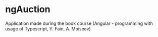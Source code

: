 # ngAuction
Application made during the book course (Angular - programming with usage of Typescript, Y. Fain, A. Moiseev)
